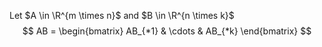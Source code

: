 Let $A \in \R^{m \times n}$ and $B \in \R^{n \times k}$
$$ AB = \begin{bmatrix} AB_{*1} & \cdots & AB_{*k} \end{bmatrix} $$
